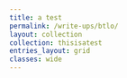 ```yaml
---
title: a test
permalink: /write-ups/btlo/
layout: collection
collection: thisisatest
entries_layout: grid
classes: wide
---
```

